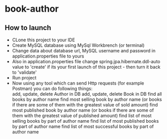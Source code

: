 # book-author
## How to launch
 - CLone this project to your IDE
 - Create MySQL database using MySql Workbrench (or terminal)
 - Change data about database url, MySQL username and password in application.properties file to yours
 - Also in application.properties file change spring.jpa.hibernate.ddl-auto value to 'create' if its your first launch of this project - then turn it back to 'validate'
 - Run project
 - Now using any tool which can send Http requests (for example Postman) you can do following things:</br>
 add, update, delete Author in DB
 add, update, delete Book in DB
 find all books by author name
 find most selling book by author name (or books if there are some of them with the greatest value of sold amount)
 find most published book by author name (or books if there are some of them with the greatest value of published amount)
 find list of most selling books by part of author name
 find list of most published books by part of author name
 find list of most successful books by part of author name
